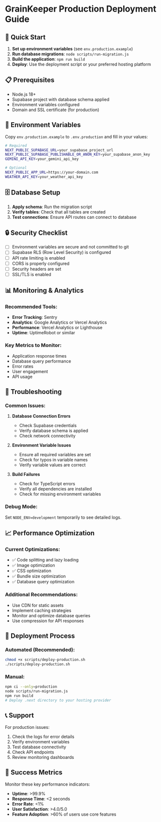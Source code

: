 # GrainKeeper Production Deployment Guide

## 🚀 Quick Start

1. **Set up environment variables** (see `env.production.example`)
2. **Run database migrations**: `node scripts/run-migration.js`
3. **Build the application**: `npm run build`
4. **Deploy**: Use the deployment script or your preferred hosting platform

## 📋 Prerequisites

- Node.js 18+ 
- Supabase project with database schema applied
- Environment variables configured
- Domain and SSL certificate (for production)

## 🔧 Environment Variables

Copy `env.production.example` to `.env.production` and fill in your values:

```bash
# Required
NEXT_PUBLIC_SUPABASE_URL=your_supabase_project_url
NEXT_PUBLIC_SUPABASE_PUBLISHABLE_OR_ANON_KEY=your_supabase_anon_key
GEMINI_API_KEY=your_gemini_api_key

# Optional
NEXT_PUBLIC_APP_URL=https://your-domain.com
WEATHER_API_KEY=your_weather_api_key
```

## 🗄️ Database Setup

1. **Apply schema**: Run the migration script
2. **Verify tables**: Check that all tables are created
3. **Test connections**: Ensure API routes can connect to database

## 🔒 Security Checklist

- [ ] Environment variables are secure and not committed to git
- [ ] Supabase RLS (Row Level Security) is configured
- [ ] API rate limiting is enabled
- [ ] CORS is properly configured
- [ ] Security headers are set
- [ ] SSL/TLS is enabled

## 📊 Monitoring & Analytics

### Recommended Tools:
- **Error Tracking**: Sentry
- **Analytics**: Google Analytics or Vercel Analytics
- **Performance**: Vercel Analytics or Lighthouse
- **Uptime**: UptimeRobot or similar

### Key Metrics to Monitor:
- Application response times
- Database query performance
- Error rates
- User engagement
- API usage

## 🚨 Troubleshooting

### Common Issues:

1. **Database Connection Errors**
   - Check Supabase credentials
   - Verify database schema is applied
   - Check network connectivity

2. **Environment Variable Issues**
   - Ensure all required variables are set
   - Check for typos in variable names
   - Verify variable values are correct

3. **Build Failures**
   - Check for TypeScript errors
   - Verify all dependencies are installed
   - Check for missing environment variables

### Debug Mode:
Set `NODE_ENV=development` temporarily to see detailed logs.

## 📈 Performance Optimization

### Current Optimizations:
- ✅ Code splitting and lazy loading
- ✅ Image optimization
- ✅ CSS optimization
- ✅ Bundle size optimization
- ✅ Database query optimization

### Additional Recommendations:
- Use CDN for static assets
- Implement caching strategies
- Monitor and optimize database queries
- Use compression for API responses

## 🔄 Deployment Process

### Automated (Recommended):
```bash
chmod +x scripts/deploy-production.sh
./scripts/deploy-production.sh
```

### Manual:
```bash
npm ci --only=production
node scripts/run-migration.js
npm run build
# Deploy .next directory to your hosting provider
```

## 📞 Support

For production issues:
1. Check the logs for error details
2. Verify environment variables
3. Test database connectivity
4. Check API endpoints
5. Review monitoring dashboards

## 🎯 Success Metrics

Monitor these key performance indicators:
- **Uptime**: >99.9%
- **Response Time**: <2 seconds
- **Error Rate**: <1%
- **User Satisfaction**: >4.0/5.0
- **Feature Adoption**: >60% of users use core features
